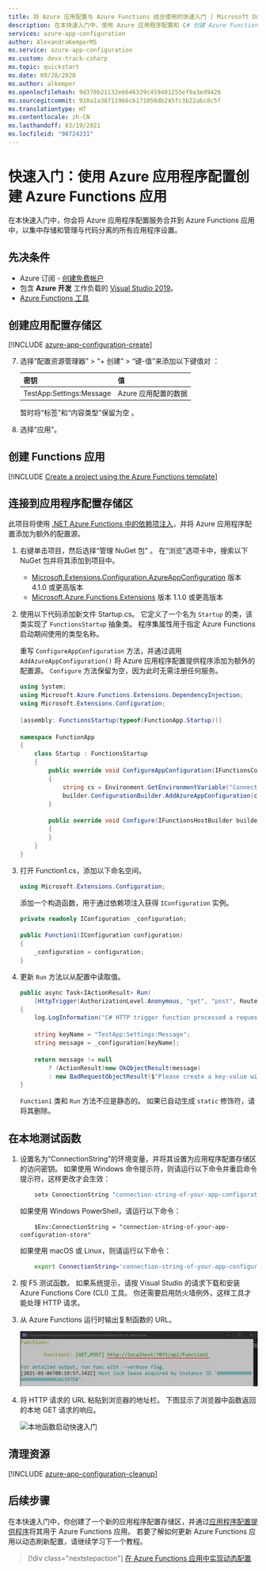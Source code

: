 ```yaml
---
title: 将 Azure 应用配置与 Azure Functions 结合使用的快速入门 | Microsoft Docs
description: 在本快速入门中，使用 Azure 应用程序配置和 C# 创建 Azure Functions 应用。 创建并连接到应用程序配置存储。 在本地测试函数。
services: azure-app-configuration
author: AlexandraKemperMS
ms.service: azure-app-configuration
ms.custom: devx-track-csharp
ms.topic: quickstart
ms.date: 09/28/2020
ms.author: alkemper
ms.openlocfilehash: 9d378b21132e6646329c459401255ef9a3ed9426
ms.sourcegitcommit: 910a1a38711966cb171050db245fc3b22abc8c5f
ms.translationtype: HT
ms.contentlocale: zh-CN
ms.lasthandoff: 03/19/2021
ms.locfileid: "98724231"
---
```

# <a name="quickstart-create-an-azure-functions-app-with-azure-app-configuration"></a>快速入门：使用 Azure 应用程序配置创建 Azure Functions 应用

在本快速入门中，你会将 Azure 应用程序配置服务合并到 Azure Functions 应用中，以集中存储和管理与代码分离的所有应用程序设置。

## <a name="prerequisites"></a>先决条件

- Azure 订阅 - [创建免费帐户](https://azure.microsoft.com/free/dotnet)
- 包含 **Azure 开发** 工作负载的 [Visual Studio 2019](https://visualstudio.microsoft.com/vs)。
- [Azure Functions 工具](../azure-functions/functions-develop-vs.md#check-your-tools-version)

## <a name="create-an-app-configuration-store"></a>创建应用配置存储区

[!INCLUDE [azure-app-configuration-create](../../includes/azure-app-configuration-create.md)]

7. 选择“配置资源管理器” > “+ 创建” > “键-值”来添加以下键值对    ：

    | 密钥 | 值 |
    |---|---|
    | TestApp:Settings:Message | Azure 应用配置的数据 |

    暂时将“标签”和“内容类型”保留为空   。

8. 选择“应用”。

## <a name="create-a-functions-app"></a>创建 Functions 应用

[!INCLUDE [Create a project using the Azure Functions template](../../includes/functions-vstools-create.md)]

## <a name="connect-to-an-app-configuration-store"></a>连接到应用程序配置存储区
此项目将使用 [.NET Azure Functions 中的依赖项注入](../azure-functions/functions-dotnet-dependency-injection.md)，并将 Azure 应用程序配置添加为额外的配置源。

1. 右键单击项目，然后选择“管理 NuGet 包”  。 在“浏览”选项卡中，搜索以下 NuGet 包并将其添加到项目中。
   - [Microsoft.Extensions.Configuration.AzureAppConfiguration](https://www.nuget.org/packages/Microsoft.Extensions.Configuration.AzureAppConfiguration/) 版本 4.1.0 或更高版本
   - [Microsoft.Azure.Functions.Extensions](https://www.nuget.org/packages/Microsoft.Azure.Functions.Extensions/) 版本 1.1.0 或更高版本 

2. 使用以下代码添加新文件 Startup.cs。 它定义了一个名为 `Startup` 的类，该类实现了 `FunctionsStartup` 抽象类。 程序集属性用于指定 Azure Functions 启动期间使用的类型名称。

    重写 `ConfigureAppConfiguration` 方法，并通过调用 `AddAzureAppConfiguration()` 将 Azure 应用程序配置提供程序添加为额外的配置源。 `Configure` 方法保留为空，因为此时无需注册任何服务。
    
    ```csharp
    using System;
    using Microsoft.Azure.Functions.Extensions.DependencyInjection;
    using Microsoft.Extensions.Configuration;

    [assembly: FunctionsStartup(typeof(FunctionApp.Startup))]

    namespace FunctionApp
    {
        class Startup : FunctionsStartup
        {
            public override void ConfigureAppConfiguration(IFunctionsConfigurationBuilder builder)
            {
                string cs = Environment.GetEnvironmentVariable("ConnectionString");
                builder.ConfigurationBuilder.AddAzureAppConfiguration(cs);
            }

            public override void Configure(IFunctionsHostBuilder builder)
            {
            }
        }
    }
    ```

3. 打开 Function1.cs，添加以下命名空间。

    ```csharp
    using Microsoft.Extensions.Configuration;
    ```

   添加一个构造函数，用于通过依赖项注入获得 `IConfiguration` 实例。

    ```csharp
    private readonly IConfiguration _configuration;

    public Function1(IConfiguration configuration)
    {
        _configuration = configuration;
    }
    ```

4. 更新 `Run` 方法以从配置中读取值。

    ```csharp
    public async Task<IActionResult> Run(
        [HttpTrigger(AuthorizationLevel.Anonymous, "get", "post", Route = null)] HttpRequest req, ILogger log)
    {
        log.LogInformation("C# HTTP trigger function processed a request.");

        string keyName = "TestApp:Settings:Message";
        string message = _configuration[keyName];

        return message != null
            ? (ActionResult)new OkObjectResult(message)
            : new BadRequestObjectResult($"Please create a key-value with the key '{keyName}' in App Configuration.");
    }
    ```

   `Function1` 类和 `Run` 方法不应是静态的。 如果已自动生成 `static` 修饰符，请将其删除。

## <a name="test-the-function-locally"></a>在本地测试函数

1. 设置名为“ConnectionString”的环境变量，并将其设置为应用程序配置存储区的访问密钥。 如果使用 Windows 命令提示符，则请运行以下命令并重启命令提示符，这样更改才会生效：

    ```cmd
        setx ConnectionString "connection-string-of-your-app-configuration-store"
    ```

    如果使用 Windows PowerShell，请运行以下命令：

    ```azurepowershell
        $Env:ConnectionString = "connection-string-of-your-app-configuration-store"
    ```

    如果使用 macOS 或 Linux，则请运行以下命令：

    ```bash
        export ConnectionString='connection-string-of-your-app-configuration-store'
    ```

2. 按 F5 测试函数。 如果系统提示，请按 Visual Studio 的请求下载和安装 Azure Functions Core (CLI) 工具。 你还需要启用防火墙例外，这样工具才能处理 HTTP 请求。

3. 从 Azure Functions 运行时输出复制函数的 URL。

    ![在 VS 中的函数调试快速入门](./media/quickstarts/function-visual-studio-debugging.png)

4. 将 HTTP 请求的 URL 粘贴到浏览器的地址栏。 下图显示了浏览器中函数返回的本地 GET 请求的响应。

    ![本地函数启动快速入门](./media/quickstarts/dotnet-core-function-launch-local.png)

## <a name="clean-up-resources"></a>清理资源

[!INCLUDE [azure-app-configuration-cleanup](../../includes/azure-app-configuration-cleanup.md)]

## <a name="next-steps"></a>后续步骤

在本快速入门中，你创建了一个新的应用程序配置存储区，并通过[应用程序配置提供程序](/dotnet/api/Microsoft.Extensions.Configuration.AzureAppConfiguration)将其用于 Azure Functions 应用。 若要了解如何更新 Azure Functions 应用以动态刷新配置，请继续学习下一个教程。

> [!div class="nextstepaction"]
> [在 Azure Functions 应用中实现动态配置](./enable-dynamic-configuration-azure-functions-csharp.md)